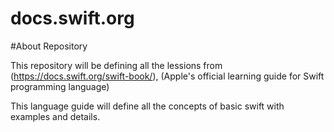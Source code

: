 # docs.swift.org

#About Repository

This repository will be defining all the lessions from (https://docs.swift.org/swift-book/), 
(Apple's official learning guide for Swift programming language)

This language guide will define all the concepts of basic swift with examples and details.
